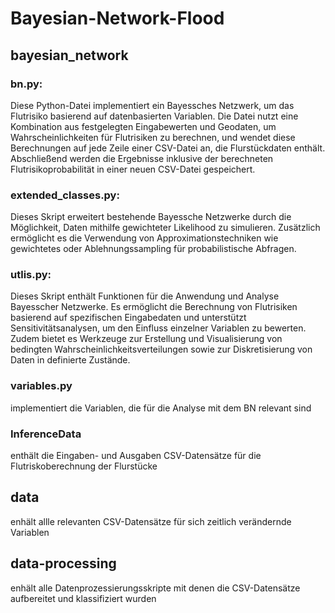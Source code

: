 # Bayesian-Network-Flood


## bayesian_network

### bn.py:

Diese Python-Datei implementiert ein Bayessches Netzwerk,
um das Flutrisiko basierend auf datenbasierten Variablen. Die Datei nutzt eine Kombination aus 
festgelegten Eingabewerten und Geodaten, um Wahrscheinlichkeiten
für Flutrisiken zu berechnen, und wendet diese Berechnungen auf
jede Zeile einer CSV-Datei an, die Flurstückdaten enthält.
Abschließend werden die Ergebnisse inklusive der berechneten 
Flutrisikoprobabilität in einer neuen CSV-Datei gespeichert.



### extended_classes.py:
Dieses Skript erweitert bestehende Bayessche Netzwerke durch die Möglichkeit, Daten mithilfe gewichteter Likelihood zu simulieren. Zusätzlich ermöglicht es die Verwendung von Approximationstechniken wie gewichtetes oder Ablehnungssampling für probabilistische Abfragen. 



### utlis.py:

Dieses Skript enthält Funktionen für die Anwendung und Analyse Bayesscher Netzwerke. Es ermöglicht die Berechnung von Flutrisiken basierend auf spezifischen Eingabedaten und unterstützt Sensitivitätsanalysen, um den Einfluss einzelner Variablen zu bewerten. Zudem bietet es Werkzeuge zur Erstellung und Visualisierung von bedingten Wahrscheinlichkeitsverteilungen sowie zur Diskretisierung von Daten in definierte Zustände.


### variables.py

implementiert die Variablen, die für die Analyse mit dem BN relevant sind

### InferenceData

enthält die Eingaben- und Ausgaben CSV-Datensätze für die Flutriskoberechnung der Flurstücke
## data

enhält allle relevanten  CSV-Datensätze für sich zeitlich verändernde Variablen

## data-processing

enhält alle Datenprozessierungsskripte mit denen die CSV-Datensätze aufbereitet und klassifiziert wurden

